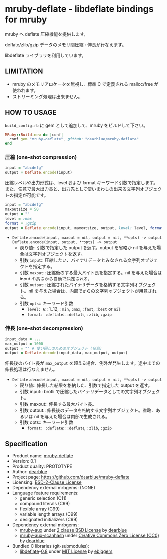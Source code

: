 # mruby-deflate - libdeflate bindings for mruby

mruby へ deflate 圧縮機能を提供します。

deflate/zlib/gzip データのメモリ間圧縮・伸長が行なえます。

libdeflate ライブラリを利用しています。


## LIMITATION

  * mruby のメモリアロケータを無視し、標準 C で定義される malloc/free が使われます。
  * ストリーミング処理は出来ません。


## HOW TO USAGE

``build_config.rb`` に gem として追加して、mruby をビルドして下さい。

```ruby
MRuby::Build.new do |conf|
  conf.gem "mruby-deflate", github: "dearblue/mruby-deflate"
end
```

### 圧縮 (one-shot compression)

```ruby
input = "abcdefg"
output = Deflate.encode(input)
```

圧縮レベルや出力形式は、level および format キーワード引数で指定します。
また、任意で最大出力長と、出力先として使いまわしの出来る文字列オブジェクトの指定が可能です。

```ruby
input = "abcdefg"
maxoutsize = 50
output = ""
level = :max
format = :gzip
output = Deflate.encode(input, maxoutsize, output, level: level, format: format)
```

  * ``Deflate.encode(input, maxout = nil, output = nil, **opts) -> output``<br>
    ``Deflate.encode(input, output, **opts) -> output``
      * 戻り値:: 引数で指定した output を返す。output を省略か nil を与えた場合は文字列オブジェクトを返す。
      * 引数 ``input``:: 圧縮したい、バイナリデータとみなされる文字列オブジェクトを指定する。
      * 引数 ``maxout``:: 圧縮後のする最大バイト長を指定する。nil を与えた場合は input の長さから自動で決定される。
      * 引数 ``output``:: 圧縮されたバイナリデータを格納する文字列オブジェクト。nil を与えた場合は、内部でからの文字列オブジェクトが用意される。
      * 引数 ``opts``:: キーワード引数
          * ``level: 6``:: 1..12, ``:min``, ``:max``, ``:fast``, ``:best`` or ``nil``
          * ``format: :deflate``:: ``:deflate``, ``:zlib``, ``:gzip``

### 伸長 (one-shot decompression)

```ruby
input_data = ...
max_output = 1000
output = "" # 使い回しのためのオブジェクト (任意)
output = Deflate.decode(input_data, max_output, output)
```

伸長後のバイト長が ``max_output`` を超える場合、例外が発生します。途中までの伸長処理は行なえません。

  * ``Deflate.decode(input, maxout = nil, output = nil, **opts) -> output``
      * 戻り値:: 伸長した結果を格納した、引数で指定した output を返す。
      * 引数 input:: brotli で圧縮したバイナリデータとしての文字列オブジェクト。
      * 引数 maxout:: 伸長する最大バイト長。
      * 引数 output:: 伸長後のデータを格納する文字列オブジェクト。省略、あるいは nil を与えた場合は内部で生成される。
      * 引数 opts:: キーワード引数
          * ``format: :deflate``:: ``:deflate``, ``:zlib``, ``:gzip``


## Specification

  * Product name: [mruby-deflate](https://github.com/dearblue/mruby-deflate)
  * Version: 0.1
  * Product quality: PROTOTYPE
  * Author: [dearblue](https://github.com/dearblue)
  * Project page: <https://github.com/dearblue/mruby-deflate>
  * Licensing: [BSD-2-Clause License](LICENSE)
  * Dependency external mrbgems: (NONE)
  * Language feature requirements:
      * generic selection (C11)
      * compound literals (C99)
      * flexible array (C99)
      * variable length arrays (C99)
      * designated initializers (C99)
  * Dependency external mrbgems:
      * [mruby-aux](https://github.com/dearblue/mruby-aux)
        under [2 clause BSD License](https://github.com/dearblue/mruby-aux/blob/master/LICENSE)
        by [dearblue](https://github.com/dearblue)
      * [mruby-aux-scanhash](https://github.com/dearblue/mruby-aux-scanhash)
        under [Creative Commons Zero License \(CC0\)](https://github.com/dearblue/mruby-aux-scanhash/blob/master/LICENSE)
        by [dearblue](https://github.com/dearblue)
  * Bundled C libraries (git-submodules):
      * [libdeflate](https://github.com/ebiggers/libdeflate)-[0.8](https://github.com/ebiggers/libdeflate/tree/v0.8)
        under [MIT License](https://github.com/ebiggers/libdeflate/blob/v0.8/COPYING)
        by [ebiggers](https://github.com/ebiggers)

